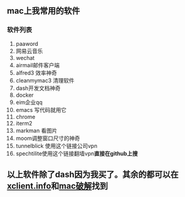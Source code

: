 ## mac上我常用的软件

### 软件列表
  1. paaword
  2. 网易云音乐
  3. wechat
  4. airmail邮件客户端
  5. alfred3 效率神奇
  6. cleanmymac3 清理软件
  7. dash开发文档神奇
  8. docker
  9. eim企业qq
  10. emacs 写代码就用它
  11. chrome
  12. iterm2
  13. markman 看图片
  14. moom调整窗口尺寸的神奇
  15. tunnelblick 使用这个链接公司vpn
  16. spechtilite使用这个链接翻墙vpn**直接在github上搜**
 
## 以上软件除了dash**因为我买了**。其余的都可以在[xclient.info](http://xclient.info/)和[mac破解](http://www.macappstore.net/)找到
